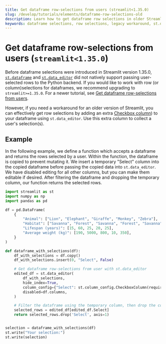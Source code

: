 ```yaml
---
title: Get dataframe row-selections from users (streamlit<1.35.0)
slug: /develop/tutorials/elements/dataframe-row-selections-old
description: Learn how to get dataframe row selections in older Streamlit versions (<1.35.0) using st.data_editor with checkbox columns as a workaround method.
keywords: dataframe selections, row selections, legacy workaround, st.data_editor, checkbox columns, older Streamlit versions, dataframe tutorial, backward compatibility
---
```


# Get dataframe row-selections from users (`streamlit<1.35.0`)

Before dataframe selections were introduced in Streamlit version 1.35.0, [`st.dataframe`](/api-reference/data/st.dataframe) and [`st.data_editor`](/develop/api-reference/data/st.data_editor) did not natively support passing user-selected rows to the Python backend. If you would like to work with row (or column)selections for dataframes, we recommend upgrading to `streamlit>=1.35.0`. For a newer tutorial, see [Get dataframe row-selections from users](/develop/tutorials/elements/dataframe-row-selections).

However, if you need a workaround for an older version of Streamlit, you can effectively get row selections by adding an extra [Checkbox column](/develop/api-reference/data/st.column_config/st.column_config.checkboxcolumn)) to your dataframe using `st.data_editor`. Use this extra column to collect a user's selection(s).

## Example

In the following example, we define a function which accepts a dataframe and returns the rows selected by a user. Within the function, the dataframe is copied to prevent mutating it. We insert a temporary "Select" column into the copied dataframe before passing the copied data into `st.data_editor`. We have disabled editing for all other columns, but you can make them editable if desired. After filtering the dataframe and dropping the temporary column, our function returns the selected rows.

```python
import streamlit as st
import numpy as np
import pandas as pd

df = pd.DataFrame(
    {
        "Animal": ["Lion", "Elephant", "Giraffe", "Monkey", "Zebra"],
        "Habitat": ["Savanna", "Forest", "Savanna", "Forest", "Savanna"],
        "Lifespan (years)": [15, 60, 25, 20, 25],
        "Average weight (kg)": [190, 5000, 800, 10, 350],
    }
)

def dataframe_with_selections(df):
    df_with_selections = df.copy()
    df_with_selections.insert(0, "Select", False)

    # Get dataframe row-selections from user with st.data_editor
    edited_df = st.data_editor(
        df_with_selections,
        hide_index=True,
        column_config={"Select": st.column_config.CheckboxColumn(required=True)},
        disabled=df.columns,
    )

    # Filter the dataframe using the temporary column, then drop the column
    selected_rows = edited_df[edited_df.Select]
    return selected_rows.drop('Select', axis=1)


selection = dataframe_with_selections(df)
st.write("Your selection:")
st.write(selection)
```
